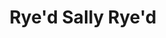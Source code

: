---
abv: 5.3%
alt:
availability: Keg
bitterness: 
description: A Saison brewed with flaked rye for a nice spiciness on the back end. We also added East Kent Golding hops for a nice flavor and aroma.
gravity: 
hops: 
ibu: 22
img: ryed-sally-ryed.jpg
layout: beer
malt: 
modal-id: ryed-sally-ryed
title: Rye'd Sally Rye'd
on-tap: nope
sourness: 
style: Rye Saison
---